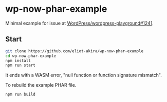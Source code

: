 # wp-now-phar-example

Minimal example for issue at [WordPress/wordpress-playground#1241](https://github.com/WordPress/wordpress-playground/issues/1241).

## Start

```sh
git clone https://github.com/eliot-akira/wp-now-phar-example
cd wp-now-phar-example
npm install
npm run start
```

It ends with a WASM error, "null function or function signature mismatch".

To rebuild the example PHAR file.

```sh
npm run build
```
